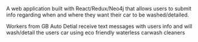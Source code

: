 A web application built with React/Redux/Neo4j that allows users to submit info regarding when and where they want their car to be washed/detailed.

Workers from GB Auto Detial receive text messages with users info and will wash/detail the users car using eco friendly waterless carwash cleaners
